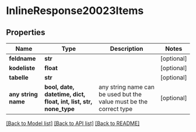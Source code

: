 # InlineResponse20023Items


## Properties
Name | Type | Description | Notes
------------ | ------------- | ------------- | -------------
**feldname** | **str** |  | [optional] 
**kodeliste** | **float** |  | [optional] 
**tabelle** | **str** |  | [optional] 
**any string name** | **bool, date, datetime, dict, float, int, list, str, none_type** | any string name can be used but the value must be the correct type | [optional]

[[Back to Model list]](../README.md#documentation-for-models) [[Back to API list]](../README.md#documentation-for-api-endpoints) [[Back to README]](../README.md)


